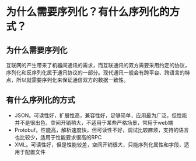 # 为什么需要序列化？有什么序列化的方式？

## 为什么需要序列化

互联网的产生带来了机器间通讯的需求，而互联通讯的双方需要采用约定的协议，序列化和反序列化属于通讯协议的一部分。现代通讯一般会有跨平台、跨语言的特点，所以就需要序列化来保证通信双方的数据一致性。

## 有什么序列化的方式

- JSON。可读性好，扩展性高，兼容性好，足够简单，应用最为广泛，但性能并不是很出色，空间开销稍大，不适用于某些严格场景，常用于web端
- Protobuf。性能高，解析速度快，但可读性不好，调试比较麻烦，支持的语言也比较少，适用于性能要求很高的RPC
- XML。可读性好，但是性能较差，空间开销很大，只能序列化属性和字段，适用于配置文件



